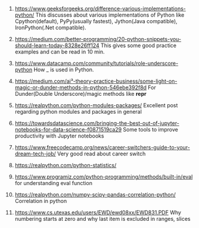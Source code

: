 1. https://www.geeksforgeeks.org/difference-various-implementations-python/ 
This discusses about various implementations of Python like Cpython(default), PyPy(usually fastest), Jython(Java compatible), IronPython(.Net compatible). 

2. https://medium.com/better-programming/20-python-snippets-you-should-learn-today-8328e26ff124
This gives some good practice examples and can be read in 10 min.

3. https://www.datacamp.com/community/tutorials/role-underscore-python
How _ is used in Python.

4. https://medium.com/ai³-theory-practice-business/some-light-on-magic-or-dunder-methods-in-python-546ebe392f8d
For Dunder(Double Underscore)/magic methods like __repr__

5. https://realpython.com/python-modules-packages/
Excellent post regarding python modules and packages in general

6. https://towardsdatascience.com/bringing-the-best-out-of-jupyter-notebooks-for-data-science-f0871519ca29
Some tools to improve productivity with Jupyter notebooks

7. https://www.freecodecamp.org/news/career-switchers-guide-to-your-dream-tech-job/
Very good read about career switch

8. https://realpython.com/python-statistics/

9. https://www.programiz.com/python-programming/methods/built-in/eval
for understanding eval function

10. https://realpython.com/numpy-scipy-pandas-correlation-python/
Correlation in python

11. https://www.cs.utexas.edu/users/EWD/ewd08xx/EWD831.PDF
Why numbering starts at zero and why last item is excluded in ranges, slices



